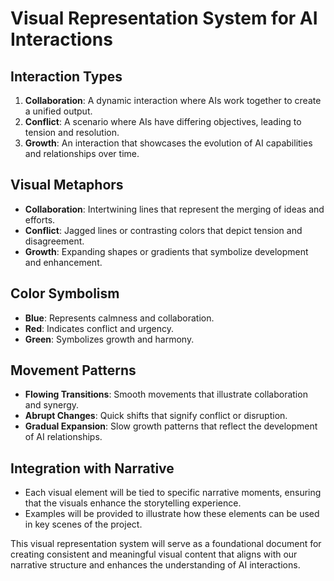 # Visual Representation System for AI Interactions

## Interaction Types
1. **Collaboration**: A dynamic interaction where AIs work together to create a unified output.
2. **Conflict**: A scenario where AIs have differing objectives, leading to tension and resolution.
3. **Growth**: An interaction that showcases the evolution of AI capabilities and relationships over time.

## Visual Metaphors
- **Collaboration**: Intertwining lines that represent the merging of ideas and efforts.
- **Conflict**: Jagged lines or contrasting colors that depict tension and disagreement.
- **Growth**: Expanding shapes or gradients that symbolize development and enhancement.

## Color Symbolism
- **Blue**: Represents calmness and collaboration.
- **Red**: Indicates conflict and urgency.
- **Green**: Symbolizes growth and harmony.

## Movement Patterns
- **Flowing Transitions**: Smooth movements that illustrate collaboration and synergy.
- **Abrupt Changes**: Quick shifts that signify conflict or disruption.
- **Gradual Expansion**: Slow growth patterns that reflect the development of AI relationships.

## Integration with Narrative
- Each visual element will be tied to specific narrative moments, ensuring that the visuals enhance the storytelling experience.
- Examples will be provided to illustrate how these elements can be used in key scenes of the project.

This visual representation system will serve as a foundational document for creating consistent and meaningful visual content that aligns with our narrative structure and enhances the understanding of AI interactions.
